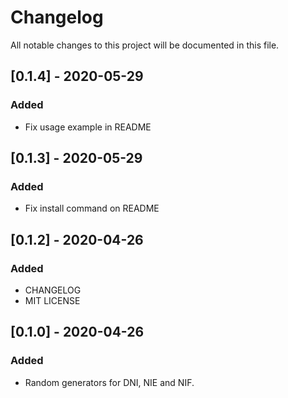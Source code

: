 # Changelog
All notable changes to this project will be documented in this file.

## [0.1.4] - 2020-05-29
### Added
* Fix usage example in README

## [0.1.3] - 2020-05-29
### Added
* Fix install command on README

## [0.1.2] - 2020-04-26
### Added
* CHANGELOG
* MIT LICENSE

## [0.1.0] - 2020-04-26
### Added
* Random generators for DNI, NIE and NIF.
